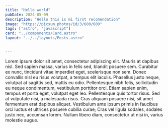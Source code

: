 ```yaml
---
title: "Hello world"
pubDate: 2024-05-09
description: "Hello this is mi first recomendation"
image: "https://picsum.photos/id/3/600/600"
tags: ["astro", "javascript"]
card: "../components/Card.astro"
layout: "../../layouts/Posts.astro"


---
```


Lorem ipsum dolor sit amet, consectetur adipiscing elit. Mauris at dapibus nisl. Sed sapien massa, varius in felis sed, blandit posuere sem. Curabitur ex nunc, tincidunt vitae imperdiet eget, scelerisque non sem. Donec convallis nisl eu risus volutpat, a tempus elit iaculis. Phasellus justo neque, volutpat at sagittis sed, mattis eu odio. Pellentesque nibh felis, sollicitudin eu neque condimentum, vestibulum porttitor orci. Etiam sapien enim, tempus et porta eget, volutpat eget leo. Pellentesque quis tortor risus. Sed at vulputate nisi, a malesuada risus. Cras aliquam posuere nisi, sit amet fermentum erat dapibus aliquet. Vestibulum ante ipsum primis in faucibus orci luctus et ultrices posuere cubilia curae; Cras vel ligula sodales, sodales justo nec, accumsan lorem. Nullam libero diam, consectetur ut nisi in, varius molestie augue.
